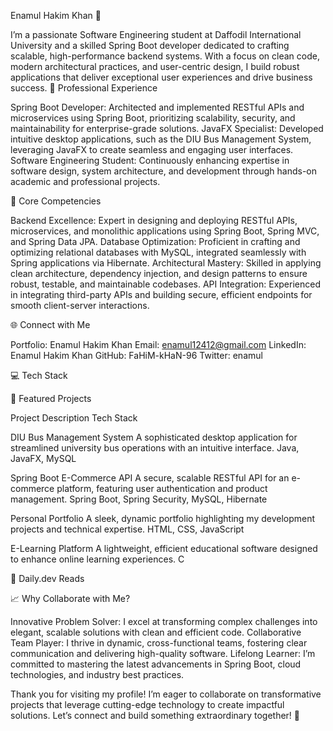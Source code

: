 Enamul Hakim Khan 🚀

I’m a passionate Software Engineering student at Daffodil International University and a skilled Spring Boot developer dedicated to crafting scalable, high-performance backend systems. With a focus on clean code, modern architectural practices, and user-centric design, I build robust applications that deliver exceptional user experiences and drive business success.
💼 Professional Experience

Spring Boot Developer: Architected and implemented RESTful APIs and microservices using Spring Boot, prioritizing scalability, security, and maintainability for enterprise-grade solutions.
JavaFX Specialist: Developed intuitive desktop applications, such as the DIU Bus Management System, leveraging JavaFX to create seamless and engaging user interfaces.
Software Engineering Student: Continuously enhancing expertise in software design, system architecture, and development through hands-on academic and professional projects.

🌟 Core Competencies

Backend Excellence: Expert in designing and deploying RESTful APIs, microservices, and monolithic applications using Spring Boot, Spring MVC, and Spring Data JPA.
Database Optimization: Proficient in crafting and optimizing relational databases with MySQL, integrated seamlessly with Spring applications via Hibernate.
Architectural Mastery: Skilled in applying clean architecture, dependency injection, and design patterns to ensure robust, testable, and maintainable codebases.
API Integration: Experienced in integrating third-party APIs and building secure, efficient endpoints for smooth client-server interactions.

🌐 Connect with Me

Portfolio: Enamul Hakim Khan
Email: enamul12412@gmail.com
LinkedIn: Enamul Hakim Khan
GitHub: FaHiM-kHaN-96
Twitter: enamul

💻 Tech Stack

🚀 Featured Projects



Project
Description
Tech Stack



DIU Bus Management System
A sophisticated desktop application for streamlined university bus operations with an intuitive interface.
Java, JavaFX, MySQL


Spring Boot E-Commerce API
A secure, scalable RESTful API for an e-commerce platform, featuring user authentication and product management.
Spring Boot, Spring Security, MySQL, Hibernate


Personal Portfolio
A sleek, dynamic portfolio highlighting my development projects and technical expertise.
HTML, CSS, JavaScript


E-Learning Platform
A lightweight, efficient educational software designed to enhance online learning experiences.
C


🌟 Daily.dev Reads


📈 Why Collaborate with Me?

Innovative Problem Solver: I excel at transforming complex challenges into elegant, scalable solutions with clean and efficient code.
Collaborative Team Player: I thrive in dynamic, cross-functional teams, fostering clear communication and delivering high-quality software.
Lifelong Learner: I’m committed to mastering the latest advancements in Spring Boot, cloud technologies, and industry best practices.

Thank you for visiting my profile! I’m eager to collaborate on transformative projects that leverage cutting-edge technology to create impactful solutions. Let’s connect and build something extraordinary together! 🌟
